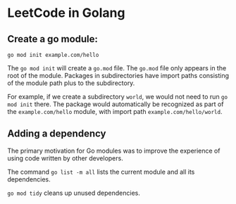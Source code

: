 # LeetCode in Golang

## Create a go module:
```
go mod init example.com/hello
```

The `go mod init` will create a `go.mod` file.
The `go.mod` file only appears in the root of the module.
Packages in subdirectories have import paths consisting of the module path plus to the subdirectory.

For example, if we create a subdirectory `world`,
we would not need to run `go mod init` there.
The package would automatically be recognized as part of the `example.com/hello` module,
with import path `example.com/hello/world`.

## Adding a dependency
The primary motivation for Go modules was to improve the experience of using code written by other developers.

The command `go list -m all` lists the current module and all its dependencies.

`go mod tidy` cleans up unused dependencies.